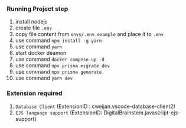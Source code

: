 ### Running Project step
1. install nodejs
2. create file `.env`
3. copy file content from `envs/.env.example` and place it to `.env`
4. use command `npm install -g yarn`
5. use command `yarn`
6. start docker deamon
7. use command `docker compose up -d`
8. use command `npx prisma migrate dev`
9.  use command `npx prisma generate`
10. use command `yarn dev`



### Extension required
1. `Database Client` (ExtensionID : cweijan.vscode-database-client2)
2. `EJS language support` (ExtensionID: DigitalBrainstem.javascript-ejs-support)
